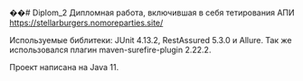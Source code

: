 ��#   D i p l o m _ 2 
 Дипломная работа, включившая в себя тетирования АПИ https://stellarburgers.nomoreparties.site/

Используемые библитеки: JUnit 4.13.2, RestAssured 5.3.0 и Allure. Так же использовался плагин maven-surefire-plugin 2.22.2.

Проект написана на Java 11.
 
